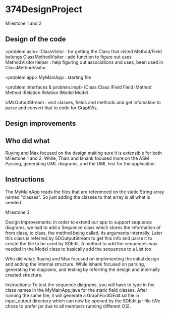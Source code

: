 # 374DesignProject


Milestone 1 and 2

Design of the code
--

<problem.asm>
IClassVistor : for getting the Class that visted Method/Field belongs
ClassMethodVisitor : add function to figure out uses
MethodVisitorHelper : help figuring out associations and uses, been used in ClassMethodVisitor.

<problem.app>
MyMainApp : starting file

<problem.interfaces & problem.impl>
IClass Class
IField Field
IMethod Method
IRelation Relation
IModel Model  

UMLOutputStream : visit classes, fields and methods and get infomation to parse and convert that to code for GraphViz.


Design improvements
--


Who did what
--
Ruying and Max focused on the design making sure it is extensible for both Milestone 1 and 2.
While, Thais and Ishank focused more on the ASM Parsing, generating UML diagrams, and the UML test for the application.

Instructions
--
The MyMainApp reads the files that are referenced on the static String array named "classes". So just adding the classes to that array is all what is needed.


Milestone 3:

Design Improvements:
	In order to extend our app to support sequence diagrams, we had to add a Sequence class which stores the information of from class, to class, the method being called, its arguments internally. Later this class is referred by SDOutputStream to get this info and parse it to create the file to be used by SDEdit. A method to add the sequences was needed in the Model class to basically add the sequences to a List too.

Who did what:
	Ruying and Max focused on implementing the initial design and adding the internal structure. While Ishank focused on parsing, generating the diagrams, and testing by referring the design and internally created structure.

Instructions:
	To test the sequence diagrams, you will have to type in the class names in the MyMainApp.java for the static field classes. After running the same file, it will generate a GraphForSDEdit.sd file in input_output directory which can now be opened by the SDEdit.jar file (We chose to prefer jar due to all members running different OS).



